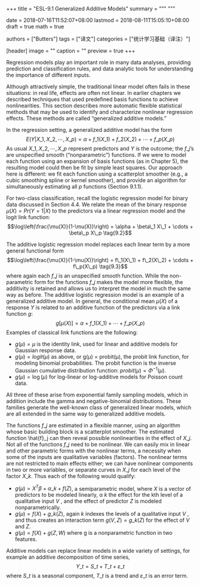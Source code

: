 +++
title = "ESL-9.1 Generalized Additive Models"
summary = """
"""

date = 2018-07-16T11:52:07+08:00
lastmod = 2018-08-11T15:05:10+08:00
draft = true 
math = true

authors = ["Butters"]
tags = ["译文"]
categories = ["统计学习基础（译注）"]

[header]
image = ""
caption = ""
preview = true
+++

Regression models play an important role in many data analyses, providing
prediction and classification rules, and data analytic tools for understanding
the importance of different inputs.

Although attractively simple, the traditional linear model often fails in
these situations: in real life, effects are often not linear. In earlier chapters
we described techniques that used predefined basis functions to achieve
nonlinearities. This section describes more automatic flexible statistical
methods that may be used to identify and characterize nonlinear regression
effects. These methods are called “generalized additive models.”

In the regression setting, a generalized additive model has the form
$$E(Y|X\_1, X\_2, \cdots, X\_p) =
\alpha + f\_1(X\_1) + f\_2(X\_2) + \cdots + f\_p(X\_p) \tag{9.1}$$
As usual $X\_1 , X\_2 , \cdots , X\_p$ represent predictors and $Y$ is the outcome;
the $f\_j$’s are unspecified smooth (“nonparametric”) functions. If we were to model
each function using an expansion of basis functions (as in Chapter 5), the
resulting model could then be fit by simple least squares. Our approach
here is different: we fit each function using a scatterplot smoother (e.g., a
cubic smoothing spline or kernel smoother), and provide an algorithm for
simultaneously estimating all $p$ functions (Section 9.1.1).

For two-class classification, recall the logistic regression model for binary
data discussed in Section 4.4. We relate the mean of the binary response
$\mu(X) = Pr(Y = 1|X)$ to the predictors via a linear regression model and
the logit link function:
$$\log\left(\frac{\mu(X)}{1-\mu(X)}\right)
= \alpha + \beta\_1 X\_1 + \cdots + \beta\_p X\_p
\tag{9.2}$$

The additive logistic regression model replaces each linear term by a more
general functional form
$$\log\left(\frac{\mu(X)}{1-\mu(X)}\right)
= f\_1(X\_1) + f\_2(X\_2) + \cdots + f\_p(X\_p)
\tag{9.3}$$
where again each $f\_j$ is an unspecified smooth function. While the non-
parametric form for the functions $f\_j$ makes the model more flexible, the
additivity is retained and allows us to interpret the model in much the
same way as before. The additive logistic regression model is an example
of a generalized additive model. In general, the conditional mean $\mu(X)$ of
a response $Y$ is related to an additive function of the predictors via a link
function $g$:
$$g[\mu(X)] = \alpha + f\_1(X\_1) + \cdots + f\_p(X\_p) \tag{9.4}$$
Examples of classical link functions are the following:

* $g(\mu) = \mu$ is the identity link, used for linear and additive models for Gaussian response data.
* $g(\mu) = logit(\mu)$ as above, or g(μ) = probit(μ), the probit link function, for modeling binomial probabilities. The probit function is the inverse Gaussian cumulative distribution function: $probit(\mu) = \Phi^{−1}(\mu)$.
* $g(\mu) = \log(\mu)$ for log-linear or log-additive models for Poisson count data.

All three of these arise from exponential family sampling models, which
in addition include the gamma and negative-binomial distributions. These
families generate the well-known class of generalized linear models, which
are all extended in the same way to generalized additive models.

The functions $f\_j$ are estimated in a flexible manner, using an algorithm
whose basic building block is a scatterplot smoother. The estimated function
\hat{f}\_j can then reveal possible nonlinearities in the effect of $X\_j$. Not all
of the functions $f\_j$ need to be nonlinear. We can easily mix in linear and
other parametric forms with the nonlinear terms, a necessity when some of
the inputs are qualitative variables (factors). The nonlinear terms are not
restricted to main effects either; we can have nonlinear components in two
or more variables, or separate curves in $X\_j$ for each level of the factor $X\_k$.
Thus each of the following would qualify:

* $g(\mu) = X^T \beta + \alpha\_k + f(Z)$, a semiparametric model, where $X$ is a vector of predictors to be modeled linearly, α $k$ the effect for the kth level of a qualitative input $V$ , and the effect of predictor $Z$ is modeled nonparametrically.
* $g(\mu) = f(X) + g\_k(Z)$, again $k$ indexes the levels of a qualitative input $V$ , and thus creates an interaction term $g(V, Z) = g\_k(Z)$ for the effect of $V$ and $Z$.
* $g(\mu) = f(X) + g(Z, W)$ where g is a nonparametric function in two features.

Additive models can replace linear models in a wide variety of settings,
for example an additive decomposition of time series,
$$Y\_t = S\_t + T\_t + \varepsilon\_t \tag{9.5}$$
where $S\_t$ is a seasonal component, $T\_t$ is a trend and $\varepsilon\_t$ is an error term.
